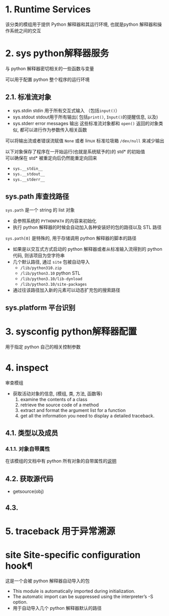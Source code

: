 # 1. Runtime Services

该分类的模组用于提供 Python 解释器和其运行环境, 也就是python 解释器和操作系统之间的交互  

# 2. sys python解释器服务

与 python 解释器密切相关的一些函数与变量  

可以用于配置 python 整个程序的运行环境  

## 2.1. 标准流对象

* sys.stdin     stdin 用于所有交互式输入 （包括`input()`）
* sys.stdout    stdout用于所有输出( 包括`print()`, `Input()`的提醒信息, 以及)
* sys.stderr    error messages 输出
这些标准流对象都和 `open()` 返回的对象类似, 都可以进行作为参数传入相关函数  

可以将输出流或者错误流赋值 `None` 或者 linux 标准垃圾箱 `/dev/null` 来减少输出  

以下对象保存了程序在一开始运行(也就是系统赋予的)的 std* 的初始值  
可以确保在 std* 被重定向后仍然能重定向回来  
* `sys.__stdin__`
* `sys.__stdout__`
* `sys.__stderr__`

## sys.path 库查找路径

`sys.path` 是一个 string 的 list 对象  
* 会参照系统的 `PYTHONPATH` 的内容来初始化
* 执行 python 解释器的时候会自动加入各种安装好的包的路径以及 STL 路径


`sys.path[0]` 是特殊的, 用于存储调用 python 解释器的脚本的路径  
* 如果是以交互式方式启动的 python 解释器或者从标准输入流得到的 python 代码, 则该项目为空字符串
* 几个默认路径, 通过 `site` 包被自动导入  
  * `/lib/python310.zip`
  * `/lib/python3.10`                   python STL
  * `/lib/python3.10/lib-dynload`
  * `/lib/python3.10/site-packages`
* 通过往该路径加入新的元素可以动态扩充包的搜索路径  

## sys.platform 平台识别



# 3. sysconfig python解释器配置

用于指定 python 自己的相关控制参数  


# 4. inspect

审查模组
* 获取活动对象的信息, (模组, 类, 方法, 函数等)
    1. examine the contents of a class
    2. retrieve the source code of a method
    3. extract and format the argument list for a function
    4. get all the information you need to display a detailed traceback.


## 4.1. 类型以及成员



### 4.1.1. 对象自带属性
在该模组的文档中有 python 所有对象的自带属性的[说明](https://docs.python.org/3/library/inspect.html)

## 4.2. 获取源代码

* getsource(obj)

## 4.3. 


# 5. traceback 用于异常溯源


# site Site-specific configuration hook¶

这是一个会被 python 解释器自动导入的包  
* This module is automatically imported during initialization.
* The automatic import can be suppressed using the interpreter’s -S option.
* 用于自动导入几个 python 解释器默认的路径  